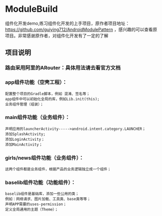 # ModuleBuild
组件化开发demo,练习组件化开发的上手项目，原作者项目地址：https://github.com/guiying712/AndroidModulePattern
，感兴趣的可以查看原项目。非常感谢原作者，对组件化开发有了一定的了解

## 项目说明

### 路由采用阿里的ARouter：具体用法请去看官方文档

### app组件功能（空壳工程）：

    配置整个项目的Gradle脚本，例如 混淆、签名等；
    app组件中可以初始化全局的库，例如Lib.init(this);
    业务组件管理（组装）；

### main组件功能（业务组件）：

    声明应用的launcherActivity----->android.intent.category.LAUNCHER；
    添加SplashActivity;
    添加LoginActivity；
    添加MainActivity；

### girls/news组件功能（业务组件）：

    这两个组件都是业务组件，根据产品的业务逻辑独立成一个组件；

### baselib组件功能（功能组件）：

    baselib组件是基础库，添加一些公用的类；
    例如：网络请求、图片加载、工具类、base类等等；
    声明APP需要的uses-permission；
    定义全局通用的主题（Theme）；
